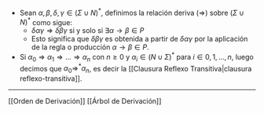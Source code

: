 - Sean $\alpha, \beta, \delta, \gamma \in (\Sigma \cup N)^*$, definimos la relación deriva ($\Rightarrow$) sobre $(\Sigma \cup N)^*$ como sigue:  
	- $\delta \alpha \gamma \Rightarrow \delta \beta \gamma$ si y solo si $\exists  \alpha \rightarrow \beta \in P$  
	- Esto significa que $\delta \beta \gamma$ es obtenida a partir de $\delta \alpha \gamma$ por la aplicación de la regla o producción $\alpha \rightarrow \beta \in P$.
- Si $\alpha_0 \Rightarrow \alpha_1 \Rightarrow \ldots \Rightarrow \alpha_n$ con $n \geq 0$ y $\alpha_i \in (N \cup \Sigma)^*$ para $i \in {0, 1, \ldots, n}$, luego decimos que $\alpha_0 \Rightarrow^* \alpha_n$, es decir la [[Clausura Reflexo Transitiva|clausura reflexo-transitiva]]. 
***
[[Orden de Derivación]]
[[Árbol de Derivación]] 
